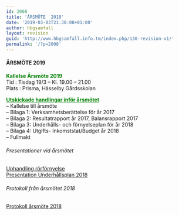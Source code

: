 ```yaml
---
id: 2008
title: 'ÅRSMÖTE  2018'
date: '2019-03-03T21:38:08+01:00'
author: hbgsamfall
layout: revision
guid: 'http://www.hbgsamfall.info.tm/index.php/130-revision-v1/'
permalink: '/?p=2008'
---
```


####  **ÅRSMÖTE 2019**

**<span style="color: #008000;">Kallelse Årsmöte 2019</span>**  
Tid : Tisdag 19/3 – Kl. 19.00 – 21.00  
Plats : Prisma, Hässelby Gårdsskolan

[<span style="color: #008000;">**<span style="text-decoration: underline;">Utskickade handlingar inför årsmötet</span>**</span>](/wp-content/uploads/2018/03/Utskickade-handlingar-inför-årsmötet.pdf)  
– Kallelse till årsmöte  
– Bilaga 1: Verksamhetsberättelse för år 2017  
– Bilaga 2: Resultatrapport år 2017, Balansrapport 2017  
– Bilaga 3: Underhålls- och förnyelseplan för år 2018  
– Bilaga 4: Utgifts- Inkomststat/Budget år 2018  
– Fullmakt

###### Presentationer vid årsmötet  
[Uphandling rörförnyelse](/wp-content/uploads/2018/03/180317-Upphandling-Rörförnyelse-fin.pdf)  
[Presentation Underhållsplan 2018](/wp-content/uploads/2018/03/Presentation-Underhållsplan-2018.pdf)

###### Protokoll från årsmötet 2018  
[Protokoll årsmöte 2018](/wp-content/uploads/2018/05/Protokoll-årsmöte-2018.pdf)